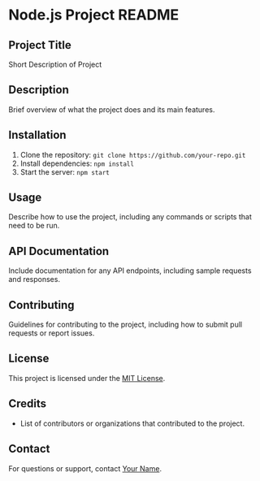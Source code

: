 # Node.js Project README

## Project Title

Short Description of Project

## Description

Brief overview of what the project does and its main features.

## Installation

1. Clone the repository: `git clone https://github.com/your-repo.git`
2. Install dependencies: `npm install`
3. Start the server: `npm start`

## Usage

Describe how to use the project, including any commands or scripts that need to be run.

## API Documentation

Include documentation for any API endpoints, including sample requests and responses.

## Contributing

Guidelines for contributing to the project, including how to submit pull requests or report issues.

## License

This project is licensed under the [MIT License](LICENSE).

## Credits

- List of contributors or organizations that contributed to the project.

## Contact

For questions or support, contact [Your Name](mailto:your-email@example.com).

